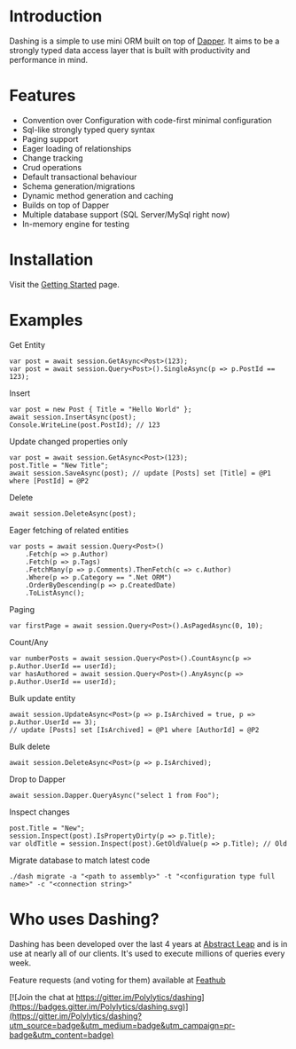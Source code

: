 # Introduction

Dashing is a simple to use mini ORM built on top of [Dapper](https://github.com/StackExchange/dapper-dot-net). 
It aims to be a strongly typed data access layer that is built with productivity and performance in mind. 

# Features

* Convention over Configuration with code-first minimal configuration
* Sql-like strongly typed query syntax
* Paging support
* Eager loading of relationships
* Change tracking
* Crud operations
* Default transactional behaviour
* Schema generation/migrations
* Dynamic method generation and caching
* Builds on top of Dapper 
* Multiple database support (SQL Server/MySql right now)
* In-memory engine for testing

# Installation

Visit the [Getting Started](http://polylytics.github.io/dashing/start.html) page.

# Examples

Get Entity

	var post = await session.GetAsync<Post>(123);
	var post = await session.Query<Post>().SingleAsync(p => p.PostId == 123);

Insert
	
	var post = new Post { Title = "Hello World" };
	await session.InsertAsync(post);
	Console.WriteLine(post.PostId); // 123

Update changed properties only

    var post = await session.GetAsync<Post>(123);
    post.Title = "New Title";
    await session.SaveAsync(post); // update [Posts] set [Title] = @P1 where [PostId] = @P2

Delete

	await session.DeleteAsync(post);

Eager fetching of related entities

    var posts = await session.Query<Post>()
		.Fetch(p => p.Author)
		.Fetch(p => p.Tags)
		.FetchMany(p => p.Comments).ThenFetch(c => c.Author)
		.Where(p => p.Category == ".Net ORM")
		.OrderByDescending(p => p.CreatedDate)
		.ToListAsync();

Paging

	var firstPage = await session.Query<Post>().AsPagedAsync(0, 10);

Count/Any

	var numberPosts = await session.Query<Post>().CountAsync(p => p.Author.UserId == userId);
	var hasAuthored = await session.Query<Post>().AnyAsync(p => p.Author.UserId == userId);

Bulk update entity

    await session.UpdateAsync<Post>(p => p.IsArchived = true, p => p.Author.UserId == 3);
    // update [Posts] set [IsArchived] = @P1 where [AuthorId] = @P2

Bulk delete

	await session.DeleteAsync<Post>(p => p.IsArchived);

Drop to Dapper

    await session.Dapper.QueryAsync("select 1 from Foo");

Inspect changes
	
	post.Title = "New";
	session.Inspect(post).IsPropertyDirty(p => p.Title);
	var oldTitle = session.Inspect(post).GetOldValue(p => p.Title); // Old

Migrate database to match latest code

    ./dash migrate -a "<path to assembly>" -t "<configuration type full name>" -c "<connection string>" 

# Who uses Dashing?

Dashing has been developed over the last 4 years at [Abstract Leap](https://www.abstractleap.com) and is in use at nearly all of our clients. It's used to execute millions of queries every week.

Feature requests (and voting for them) available at [Feathub](http://feathub.com/Polylytics/dashing)

[![Join the chat at https://gitter.im/Polylytics/dashing](https://badges.gitter.im/Polylytics/dashing.svg)](https://gitter.im/Polylytics/dashing?utm_source=badge&utm_medium=badge&utm_campaign=pr-badge&utm_content=badge) 

